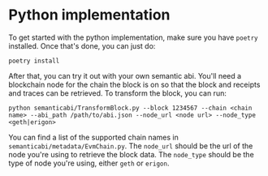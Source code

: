 # Python implementation
To get started with the python implementation, make sure you have `poetry` installed. Once that's done, you can just do:

```poetry install```

After that, you can try it out with your own semantic abi. You'll need a blockchain node for the chain the block is on so that the block and receipts and traces can be retrieved. To transform the block, you can run:
```shell
python semanticabi/TransformBlock.py --block 1234567 --chain <chain name> --abi_path /path/to/abi.json --node_url <node url> --node_type <geth|erigon>
```
You can find a list of the supported chain names in `semanticabi/metadata/EvmChain.py`. The `node_url` should be the url of the node you're using to retrieve the block data. The `node_type` should be the type of node you're using, either `geth` or `erigon`.